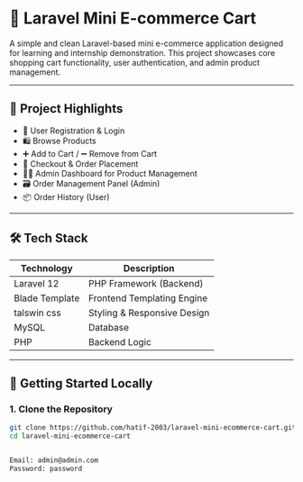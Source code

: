 # 🛒 Laravel Mini E-commerce Cart

A simple and clean Laravel-based mini e-commerce application designed for learning and internship demonstration. This project showcases core shopping cart functionality, user authentication, and admin product management.

---

## 📌 Project Highlights

- 🔐 User Registration & Login
- 🛍️ Browse Products
- ➕ Add to Cart / ➖ Remove from Cart
- 🧾 Checkout & Order Placement
- 🧑‍💼 Admin Dashboard for Product Management
- 🗃️ Order Management Panel (Admin)
- 📦 Order History (User)

---

## 🛠️ Tech Stack

 | Technology      | Description                      |
 |----------------|----------------------------------|
| Laravel 12      | PHP Framework (Backend)          |
| Blade Template | Frontend Templating Engine        |
| talswin css    | Styling & Responsive Design       |
| MySQL          | Database                          |
| PHP            | Backend Logic                     |

---

## 🚀 Getting Started Locally

### 1. Clone the Repository

```bash
git clone https://github.com/hatif-2003/laravel-mini-ecommerce-cart.git
cd laravel-mini-ecommerce-cart


Email: admin@admin.com
Password: password



